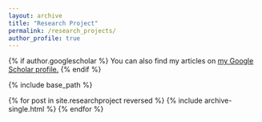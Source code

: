 ```yaml
---
layout: archive
title: "Research Project"
permalink: /research_projects/
author_profile: true
---
```

{% if author.googlescholar %}
  You can also find my articles on <u><a href="{{author.googlescholar}}">my Google Scholar profile</a>.</u>
{% endif %}

{% include base_path %}

{% for post in site.researchproject reversed %}
  {% include archive-single.html %}
{% endfor %}



